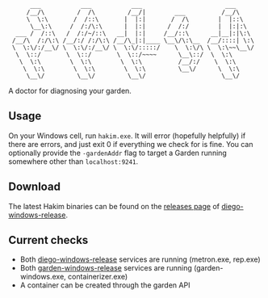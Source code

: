 ```
      ___           ___           ___                       ___     
     /__/\         /  /\         /__/|        ___          /__/\    
     \  \:\       /  /::\       |  |:|       /  /\        |  |::\   
      \__\:\     /  /:/\:\      |  |:|      /  /:/        |  |:|:\  
  ___ /  /::\   /  /:/~/::\   __|  |:|     /__/::\      __|__|:|\:\ 
 /__/\  /:/\:\ /__/:/ /:/\:\ /__/\_|:|____ \__\/\:\__  /__/::::| \:\
 \  \:\/:/__\/ \  \:\/:/__\/ \  \:\/:::::/    \  \:\/\ \  \:\~~\__\/
  \  \::/       \  \::/       \  \::/~~~~      \__\::/  \  \:\      
   \  \:\        \  \:\        \  \:\          /__/:/    \  \:\     
    \  \:\        \  \:\        \  \:\         \__\/      \  \:\    
     \__\/         \__\/         \__\/                     \__\/    

```

A doctor for diagnosing your garden.

## Usage

On your Windows cell, run `hakim.exe`. It will error (hopefully helpfully) if there are errors, and just exit 0 if everything we check for is fine. You can optionally provide the `-gardenAddr` flag to target a Garden running somewhere other than `localhost:9241`.

## Download

The latest Hakim binaries can be found on the [releases page](https://github.com/cloudfoundry-incubator/diego-windows-release/releases) of [diego-windows-release](https://github.com/cloudfoundry-incubator/diego-windows-release/).

## Current checks

- Both [diego-windows-release](https://github.com/cloudfoundry-incubator/diego-windows-release/) services are running (metron.exe, rep.exe)
- Both [garden-windows-release](https://github.com/cloudfoundry-incubator/garden-windows-release/) services are running (garden-windows.exe, containerizer.exe)
- A container can be created through the garden API
